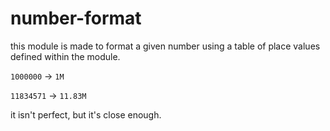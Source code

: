 # number-format
this module is made to format a given number using a table of place values defined within the module.

`1000000` -> `1M`

`11834571` -> `11.83M`

it isn't perfect, but it's close enough.
